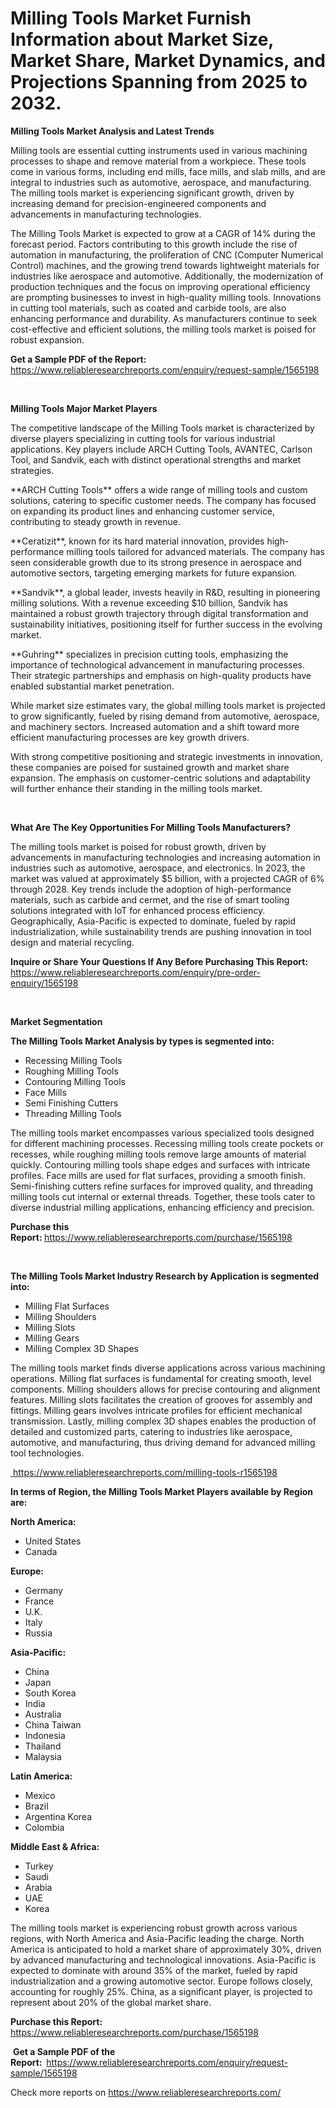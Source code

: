 <p><h1>Milling Tools Market Furnish Information about Market Size, Market Share, Market Dynamics, and Projections Spanning from 2025 to 2032.</h1></p><p><strong>Milling Tools Market Analysis and Latest Trends</strong></p>
<p><p>Milling tools are essential cutting instruments used in various machining processes to shape and remove material from a workpiece. These tools come in various forms, including end mills, face mills, and slab mills, and are integral to industries such as automotive, aerospace, and manufacturing. The milling tools market is experiencing significant growth, driven by increasing demand for precision-engineered components and advancements in manufacturing technologies. </p><p>The Milling Tools Market is expected to grow at a CAGR of 14% during the forecast period. Factors contributing to this growth include the rise of automation in manufacturing, the proliferation of CNC (Computer Numerical Control) machines, and the growing trend towards lightweight materials for industries like aerospace and automotive. Additionally, the modernization of production techniques and the focus on improving operational efficiency are prompting businesses to invest in high-quality milling tools. Innovations in cutting tool materials, such as coated and carbide tools, are also enhancing performance and durability. As manufacturers continue to seek cost-effective and efficient solutions, the milling tools market is poised for robust expansion.</p></p>
<p><strong>Get a Sample PDF of the Report:&nbsp;</strong> <a href="https://www.reliableresearchreports.com/enquiry/request-sample/1565198?utm_campaign=2179&utm_medium=2&utm_source=Github&utm_content=ia&utm_term=16022025&utm_id=milling-tools">https://www.reliableresearchreports.com/enquiry/request-sample/1565198</a></p>
<p>&nbsp;</p>
<p><strong>Milling Tools Major Market Players</strong></p>
<p><p>The competitive landscape of the Milling Tools market is characterized by diverse players specializing in cutting tools for various industrial applications. Key players include ARCH Cutting Tools, AVANTEC, Carlson Tool, and Sandvik, each with distinct operational strengths and market strategies.</p><p>**ARCH Cutting Tools** offers a wide range of milling tools and custom solutions, catering to specific customer needs. The company has focused on expanding its product lines and enhancing customer service, contributing to steady growth in revenue.</p><p>**Ceratizit**, known for its hard material innovation, provides high-performance milling tools tailored for advanced materials. The company has seen considerable growth due to its strong presence in aerospace and automotive sectors, targeting emerging markets for future expansion.</p><p>**Sandvik**, a global leader, invests heavily in R&D, resulting in pioneering milling solutions. With a revenue exceeding $10 billion, Sandvik has maintained a robust growth trajectory through digital transformation and sustainability initiatives, positioning itself for further success in the evolving market.</p><p>**Guhring** specializes in precision cutting tools, emphasizing the importance of technological advancement in manufacturing processes. Their strategic partnerships and emphasis on high-quality products have enabled substantial market penetration.</p><p>While market size estimates vary, the global milling tools market is projected to grow significantly, fueled by rising demand from automotive, aerospace, and machinery sectors. Increased automation and a shift toward more efficient manufacturing processes are key growth drivers.</p><p>With strong competitive positioning and strategic investments in innovation, these companies are poised for sustained growth and market share expansion. The emphasis on customer-centric solutions and adaptability will further enhance their standing in the milling tools market.</p></p>
<p>&nbsp;</p>
<p><strong>What Are The Key Opportunities For Milling Tools Manufacturers?</strong></p>
<p><p>The milling tools market is poised for robust growth, driven by advancements in manufacturing technologies and increasing automation in industries such as automotive, aerospace, and electronics. In 2023, the market was valued at approximately $5 billion, with a projected CAGR of 6% through 2028. Key trends include the adoption of high-performance materials, such as carbide and cermet, and the rise of smart tooling solutions integrated with IoT for enhanced process efficiency. Geographically, Asia-Pacific is expected to dominate, fueled by rapid industrialization, while sustainability trends are pushing innovation in tool design and material recycling.</p></p>
<p><strong>Inquire or Share Your Questions If Any Before Purchasing This Report:</strong> <a href="https://www.reliableresearchreports.com/enquiry/pre-order-enquiry/1565198?utm_campaign=2179&utm_medium=2&utm_source=Github&utm_content=ia&utm_term=16022025&utm_id=milling-tools">https://www.reliableresearchreports.com/enquiry/pre-order-enquiry/1565198</a></p>
<p>&nbsp;</p>
<p><strong>Market Segmentation</strong></p>
<p><strong>The Milling Tools Market Analysis by types is segmented into:</strong></p>
<p><ul><li>Recessing Milling Tools</li><li>Roughing Milling Tools</li><li>Contouring Milling Tools</li><li>Face Mills</li><li>Semi Finishing Cutters</li><li>Threading Milling Tools</li></ul></p>
<p><p>The milling tools market encompasses various specialized tools designed for different machining processes. Recessing milling tools create pockets or recesses, while roughing milling tools remove large amounts of material quickly. Contouring milling tools shape edges and surfaces with intricate profiles. Face mills are used for flat surfaces, providing a smooth finish. Semi-finishing cutters refine surfaces for improved quality, and threading milling tools cut internal or external threads. Together, these tools cater to diverse industrial milling applications, enhancing efficiency and precision.</p></p>
<p><strong>Purchase this Report:&nbsp;</strong><a href="https://www.reliableresearchreports.com/purchase/1565198?utm_campaign=2179&utm_medium=2&utm_source=Github&utm_content=ia&utm_term=16022025&utm_id=milling-tools">https://www.reliableresearchreports.com/purchase/1565198</a></p>
<p>&nbsp;</p>
<p><strong>The Milling Tools Market Industry Research by Application is segmented into:</strong></p>
<p><ul><li>Milling Flat Surfaces</li><li>Milling Shoulders</li><li>Milling Slots</li><li>Milling Gears</li><li>Milling Complex 3D Shapes</li></ul></p>
<p><p>The milling tools market finds diverse applications across various machining operations. Milling flat surfaces is fundamental for creating smooth, level components. Milling shoulders allows for precise contouring and alignment features. Milling slots facilitates the creation of grooves for assembly and fittings. Milling gears involves intricate profiles for efficient mechanical transmission. Lastly, milling complex 3D shapes enables the production of detailed and customized parts, catering to industries like aerospace, automotive, and manufacturing, thus driving demand for advanced milling tool technologies.</p></p>
<p><a href="https://www.reliableresearchreports.com/milling-tools-r1565198?utm_campaign=2179&utm_medium=2&utm_source=Github&utm_content=ia&utm_term=16022025&utm_id=milling-tools">&nbsp;https://www.reliableresearchreports.com/milling-tools-r1565198</a></p>
<p><strong>In terms of Region, the Milling Tools Market Players available by Region are:</strong></p>
<p>
    <p> <strong> North America: </strong>
        <ul>
            <li>United States</li>
            <li>Canada</li>
        </ul>
        </p> 
    <p> <strong> Europe: </strong>
        <ul>
            <li>Germany</li>
            <li>France</li>
            <li>U.K.</li>
            <li>Italy</li>
            <li>Russia</li>
        </ul>
        </p> 
    <p> <strong> Asia-Pacific: </strong>
        <ul>
            <li>China</li>
            <li>Japan</li>
            <li>South Korea</li>
            <li>India</li>
            <li>Australia</li>
            <li>China Taiwan</li>
            <li>Indonesia</li>
            <li>Thailand</li>
            <li>Malaysia</li>
        </ul>
        </p> 
    <p> <strong> Latin America: </strong>
        <ul>
            <li>Mexico</li>
            <li>Brazil</li>
            <li>Argentina Korea</li>
            <li>Colombia</li>
        </ul>
        </p> 
    <p> <strong> Middle East & Africa: </strong>
        <ul>
            <li>Turkey</li>
            <li>Saudi</li>
            <li>Arabia</li>
            <li>UAE</li>
            <li>Korea</li>
        </ul>
    </p>
    </p>
<p><p>The milling tools market is experiencing robust growth across various regions, with North America and Asia-Pacific leading the charge. North America is anticipated to hold a market share of approximately 30%, driven by advanced manufacturing and technological innovations. Asia-Pacific is expected to dominate with around 35% of the market, fueled by rapid industrialization and a growing automotive sector. Europe follows closely, accounting for roughly 25%. China, as a significant player, is projected to represent about 20% of the global market share.</p></p>
<p><strong>Purchase this Report: </strong><a href="https://www.reliableresearchreports.com/purchase/1565198?utm_campaign=2179&utm_medium=2&utm_source=Github&utm_content=ia&utm_term=16022025&utm_id=milling-tools">https://www.reliableresearchreports.com/purchase/1565198</a></p>
<p>&nbsp;<strong>Get a Sample PDF of the Report:&nbsp;&nbsp;</strong><a href="https://www.reliableresearchreports.com/enquiry/request-sample/1565198?utm_campaign=2179&utm_medium=2&utm_source=Github&utm_content=ia&utm_term=16022025&utm_id=milling-tools">https://www.reliableresearchreports.com/enquiry/request-sample/1565198</a></p>
<p><strong></strong></p>
<p>Check more reports on <a href="https://www.reliableresearchreports.com/?utm_campaign=2179&utm_medium=2&utm_source=Github&utm_content=ia&utm_term=16022025&utm_id=milling-tools">https://www.reliableresearchreports.com/</a></p>